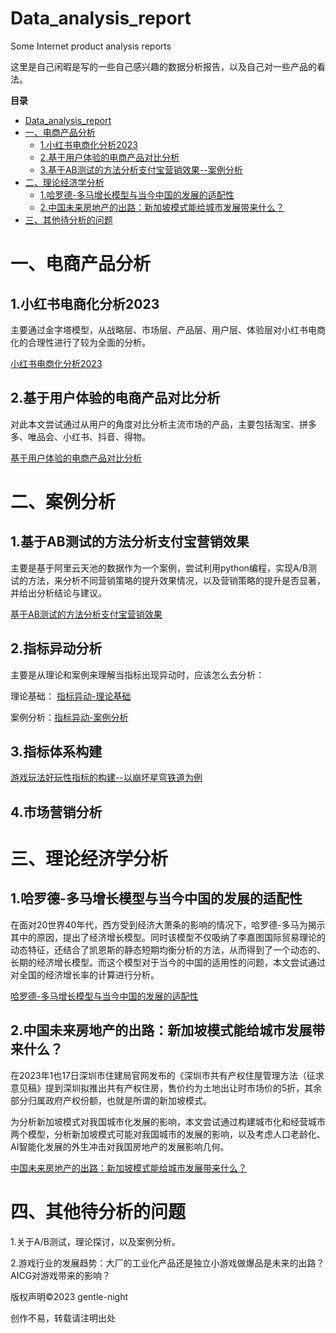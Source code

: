 # Data_analysis_report
Some Internet product analysis reports

这里是自己闲暇是写的一些自己感兴趣的数据分析报告，以及自己对一些产品的看法。

**目录**

* [Data\_analysis\_report](#data_analysis_report)
* [一、电商产品分析](#一电商产品分析)
  * [1\.小红书电商化分析2023](#1小红书电商化分析2023)
  * [2\.基于用户体验的电商产品对比分析](#2基于用户体验的电商产品对比分析)
  * [3\.基于AB测试的方法分析支付宝营销效果\-\-案例分析](#3基于ab测试的方法分析支付宝营销效果--案例分析)
* [二、理论经济学分析](#二理论经济学分析)
  * [1\.哈罗德\-多马增长模型与当今中国的发展的适配性](#1哈罗德-多马增长模型与当今中国的发展的适配性)
  * [2\.中国未来房地产的出路：新加坡模式能给城市发展带来什么？](#2中国未来房地产的出路新加坡模式能给城市发展带来什么)
* [三、其他待分析的问题](#三其他待分析的问题)



# 一、电商产品分析

## 1.小红书电商化分析2023

​	主要通过金字塔模型，从战略层、市场层、产品层、用户层、体验层对小红书电商化的合理性进行了较为全面的分析。

[小红书电商化分析2023](https://github.com/gentle-night/Data_analysis_report/blob/main/%E5%B0%8F%E7%BA%A2%E4%B9%A6%E7%94%B5%E5%95%86%E5%8C%96%E5%88%86%E6%9E%902023.md)



## 2.基于用户体验的电商产品对比分析

​	对此本文尝试通过从用户的角度对比分析主流市场的产品，主要包括淘宝、拼多多、唯品会、小红书、抖音、得物。

[基于用户体验的电商产品对比分析](https://github.com/gentle-night/Data_analysis_report/blob/main/%E5%9F%BA%E4%BA%8E%E7%94%A8%E6%88%B7%E4%BD%93%E9%AA%8C%E7%9A%84%E7%94%B5%E5%95%86%E4%BA%A7%E5%93%81%E5%AF%B9%E6%AF%94%E5%88%86%E6%9E%90.md)



# 二、案例分析

## 1.基于AB测试的方法分析支付宝营销效果

  主要是基于阿里云天池的数据作为一个案例，尝试利用python编程，实现A/B测试的方法，来分析不同营销策略的提升效果情况，以及营销策略的提升是否显著，并给出分析结论与建议。

[基于AB测试的方法分析支付宝营销效果](https://github.com/gentle-night/Data_analysis_report/blob/main/AB%E6%B5%8B%E8%AF%95%E6%A1%88%E4%BE%8B%E5%88%86%E6%9E%90.ipynb)



## 2.指标异动分析

主要是从理论和案例来理解当指标出现异动时，应该怎么去分析：

理论基础： [指标异动-理论基础](https://github.com/gentle-night/Data_analysis_report/blob/main/%E6%A1%88%E4%BE%8B%E5%88%86%E6%9E%90--%E6%8C%87%E6%A0%87%E5%BC%82%E5%8A%A81-%E7%90%86%E8%AE%BA%E5%9F%BA%E7%A1%80.md)

案例分析：[指标异动-案例分析](https://github.com/gentle-night/Data_analysis_report/blob/main/%E6%A1%88%E4%BE%8B%E5%88%86%E6%9E%90--%E6%8C%87%E6%A0%87%E5%BC%82%E5%8A%A82--%E6%A1%88%E4%BE%8B%E5%88%86%E6%9E%90.md)



## 3.指标体系构建

[游戏玩法好玩性指标的构建--以崩坏星穹铁道为例](https://github.com/gentle-night/Data_analysis_report/blob/main/%E6%A1%88%E4%BE%8B%E5%88%86%E6%9E%90--%E6%8C%87%E6%A0%87%E4%BD%93%E7%B3%BB%E6%9E%84%E5%BB%BA2--%E6%B8%B8%E6%88%8F%E6%A0%B8%E5%BF%83%E7%8E%A9%E6%B3%95%E7%9A%84%E6%8C%87%E6%A0%87%E4%BD%93%E7%B3%BB%E6%9E%84%E5%BB%BA.md)



## 4.市场营销分析





# 三、理论经济学分析

## 1.哈罗德-多马增长模型与当今中国的发展的适配性

在面对20世界40年代，西方受到经济大萧条的影响的情况下，哈罗德-多马为揭示其中的原因，提出了经济增长模型。同时该模型不仅吸纳了李嘉图国际贸易理论的动态特征，还结合了凯恩斯的静态短期均衡分析的方法，从而得到了一个动态的、长期的经济增长模型。而这个模型对于当今的中国的适用性的问题，本文尝试通过对全国的经济增长率的计算进行分析。

[哈罗德-多马增长模型与当今中国的发展的适配性](https://github.com/gentle-night/Data_analysis_report/blob/main/%E5%93%88%E7%BD%97%E5%BE%B7-%E5%A4%9A%E9%A9%AC%E5%A2%9E%E9%95%BF%E6%A8%A1%E5%9E%8B%E4%B8%8E%E5%BD%93%E4%BB%8A%E4%B8%AD%E5%9B%BD%E7%9A%84%E5%8F%91%E5%B1%95%E7%9A%84%E9%80%82%E9%85%8D%E6%80%A7.md)



## 2.中国未来房地产的出路：新加坡模式能给城市发展带来什么？

​	在2023年1也17日深圳市住建局官网发布的《深圳市共有产权住屋管理方法（征求意见稿》提到深圳拟推出共有产权住房，售价约为土地出让时市场价的5折，其余部分归属政府产权份额，也就是所谓的新加坡模式。

​	为分析新加坡模式对我国城市化发展的影响，本文尝试通过构建城市化和经营城市两个模型，分析新加坡模式可能对我国城市的发展的影响，以及考虑人口老龄化、AI智能化发展的外生冲击对我国房地产的发展影响几何。

[中国未来房地产的出路：新加坡模式能给城市发展带来什么？](https://github.com/gentle-night/Data_analysis_report/blob/main/%E4%B8%AD%E5%9B%BD%E6%9C%AA%E6%9D%A5%E6%88%BF%E5%9C%B0%E4%BA%A7%E7%9A%84%E5%87%BA%E8%B7%AF.md)



# 四、其他待分析的问题

1.关于A/B测试，理论探讨，以及案例分析。



2.游戏行业的发展趋势：大厂的工业化产品还是独立小游戏做爆品是未来的出路？AICG对游戏带来的影响？



版权声明©2023 gentle-night

创作不易，转载请注明出处 

